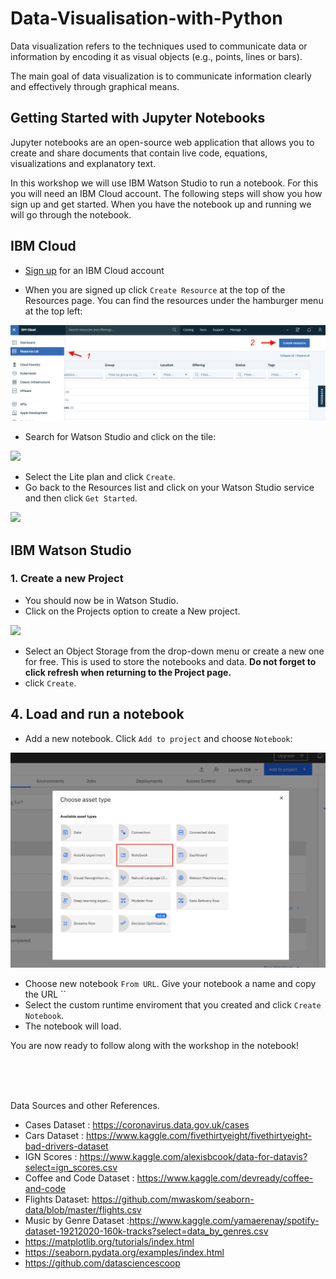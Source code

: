 # Data-Visualisation-with-Python


Data visualization refers to the techniques used to communicate data or information by encoding it as visual objects (e.g., points, lines or bars).


The main goal of data visualization is to communicate information clearly and effectively through graphical means.


## Getting Started with Jupyter Notebooks

Jupyter notebooks are an open-source web application that allows you to create and share documents that contain live code, equations, visualizations and explanatory text. 

In this workshop we will use IBM Watson Studio to run a notebook. For this you will need an IBM Cloud account. The following steps will show you how sign up and get started. When you have the notebook up and running we will go through the notebook. 

## IBM Cloud

- [Sign up]( http://ibm.biz/datavisualisation_yr) for an IBM Cloud account

- When you are signed up click `Create Resource` at the top of the Resources page. You can find the resources under the hamburger menu at the top left:

 ![](https://github.com/IBMDeveloperUK/python-geopandas-workshop/blob/master/images/Create_resource.png)
 
- Search for Watson Studio and click on the tile:

![](https://github.com/IBMDeveloperUK/jupyter-notebooks-101/blob/master/images/studio.png)

- Select the Lite plan and click `Create`.
- Go back to the Resources list and click on your Watson Studio service and then click `Get Started`. 

![](https://github.com/IBMDeveloperUK/jupyter-notebooks-101/blob/master/images/launch.png)

## IBM Watson Studio

### 1. Create a new Project

- You should now be in Watson Studio.
- Click on the Projects option to create a New project. 

![](https://github.com/YaminiRao/Data-Visualisation-with-Python/blob/master/Images/Watson_Studio.png)

- Select an Object Storage from the drop-down menu or create a new one for free. This is used to store the notebooks and data. **Do not forget to click refresh when returning to the Project page.**
- click `Create`.  


## 4. Load and run a notebook

-  Add a new notebook. Click `Add to project` and choose `Notebook`:

![](https://github.com/IBMDeveloperUK/python-geopandas-workshop/blob/master/images/notebook.png)

- Choose new notebook `From URL`. Give your notebook a name and copy the URL ``
- Select the custom runtime enviroment that you created and click `Create Notebook`. 
-  The notebook will load. 
 
You are now ready to follow along with the workshop in the notebook!

<br>
<br>
<br>


Data Sources and other References. 

- Cases Dataset : https://coronavirus.data.gov.uk/cases
- Cars Dataset : https://www.kaggle.com/fivethirtyeight/fivethirtyeight-bad-drivers-dataset
- IGN Scores : https://www.kaggle.com/alexisbcook/data-for-datavis?select=ign_scores.csv 
- Coffee and Code Dataset : https://www.kaggle.com/devready/coffee-and-code 
- Flights Dataset: https://github.com/mwaskom/seaborn-data/blob/master/flights.csv  
- Music by Genre Dataset :https://www.kaggle.com/yamaerenay/spotify-dataset-19212020-160k-tracks?select=data_by_genres.csv
- https://matplotlib.org/tutorials/index.html
- https://seaborn.pydata.org/examples/index.html
- https://github.com/datasciencescoop 
